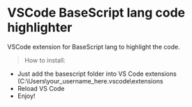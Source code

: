 # VSCode BaseScript lang code highlighter

VSCode extension for BaseScript lang to highlight the code.

> How to install:

* Just add the basescript folder into VS Code extensions (C:\Users\your_username_here\.vscode\extensions
* Reload VS Code
* Enjoy!
